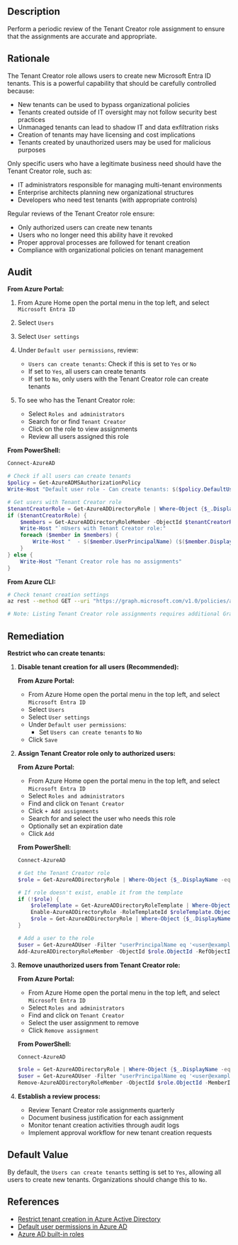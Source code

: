 ## Description

Perform a periodic review of the Tenant Creator role assignment to ensure that the assignments are accurate and appropriate.

## Rationale

The Tenant Creator role allows users to create new Microsoft Entra ID tenants. This is a powerful capability that should be carefully controlled because:
- New tenants can be used to bypass organizational policies
- Tenants created outside of IT oversight may not follow security best practices
- Unmanaged tenants can lead to shadow IT and data exfiltration risks
- Creation of tenants may have licensing and cost implications
- Tenants created by unauthorized users may be used for malicious purposes

Only specific users who have a legitimate business need should have the Tenant Creator role, such as:
- IT administrators responsible for managing multi-tenant environments
- Enterprise architects planning new organizational structures
- Developers who need test tenants (with appropriate controls)

Regular reviews of the Tenant Creator role ensure:
- Only authorized users can create new tenants
- Users who no longer need this ability have it revoked
- Proper approval processes are followed for tenant creation
- Compliance with organizational policies on tenant management

## Audit

**From Azure Portal:**

1. From Azure Home open the portal menu in the top left, and select `Microsoft Entra ID`
2. Select `Users`
3. Select `User settings`
4. Under `Default user permissions`, review:
   - `Users can create tenants`: Check if this is set to `Yes` or `No`
   - If set to `Yes`, all users can create tenants
   - If set to `No`, only users with the Tenant Creator role can create tenants

5. To see who has the Tenant Creator role:
   - Select `Roles and administrators`
   - Search for or find `Tenant Creator`
   - Click on the role to view assignments
   - Review all users assigned this role

**From PowerShell:**

```powershell
Connect-AzureAD

# Check if all users can create tenants
$policy = Get-AzureADMSAuthorizationPolicy
Write-Host "Default user role - Can create tenants: $($policy.DefaultUserRolePermissions.AllowedToCreateTenants)"

# Get users with Tenant Creator role
$tenantCreatorRole = Get-AzureADDirectoryRole | Where-Object {$_.DisplayName -eq "Tenant Creator"}
if ($tenantCreatorRole) {
    $members = Get-AzureADDirectoryRoleMember -ObjectId $tenantCreatorRole.ObjectId
    Write-Host "`nUsers with Tenant Creator role:"
    foreach ($member in $members) {
        Write-Host "  - $($member.UserPrincipalName) ($($member.DisplayName))"
    }
} else {
    Write-Host "Tenant Creator role has no assignments"
}
```

**From Azure CLI:**

```bash
# Check tenant creation settings
az rest --method GET --uri "https://graph.microsoft.com/v1.0/policies/authorizationPolicy" --query "defaultUserRolePermissions.allowedToCreateTenants"

# Note: Listing Tenant Creator role assignments requires additional Graph API calls
```

## Remediation

**Restrict who can create tenants:**

1. **Disable tenant creation for all users (Recommended):**

   **From Azure Portal:**
   - From Azure Home open the portal menu in the top left, and select `Microsoft Entra ID`
   - Select `Users`
   - Select `User settings`
   - Under `Default user permissions`:
     - Set `Users can create tenants` to `No`
   - Click `Save`

2. **Assign Tenant Creator role only to authorized users:**

   **From Azure Portal:**
   - From Azure Home open the portal menu in the top left, and select `Microsoft Entra ID`
   - Select `Roles and administrators`
   - Find and click on `Tenant Creator`
   - Click `+ Add assignments`
   - Search for and select the user who needs this role
   - Optionally set an expiration date
   - Click `Add`

   **From PowerShell:**
   ```powershell
   Connect-AzureAD

   # Get the Tenant Creator role
   $role = Get-AzureADDirectoryRole | Where-Object {$_.DisplayName -eq "Tenant Creator"}

   # If role doesn't exist, enable it from the template
   if (!$role) {
       $roleTemplate = Get-AzureADDirectoryRoleTemplate | Where-Object {$_.DisplayName -eq "Tenant Creator"}
       Enable-AzureADDirectoryRole -RoleTemplateId $roleTemplate.ObjectId
       $role = Get-AzureADDirectoryRole | Where-Object {$_.DisplayName -eq "Tenant Creator"}
   }

   # Add a user to the role
   $user = Get-AzureADUser -Filter "userPrincipalName eq '<user@example.com>'"
   Add-AzureADDirectoryRoleMember -ObjectId $role.ObjectId -RefObjectId $user.ObjectId
   ```

3. **Remove unauthorized users from Tenant Creator role:**

   **From Azure Portal:**
   - From Azure Home open the portal menu in the top left, and select `Microsoft Entra ID`
   - Select `Roles and administrators`
   - Find and click on `Tenant Creator`
   - Select the user assignment to remove
   - Click `Remove assignment`

   **From PowerShell:**
   ```powershell
   Connect-AzureAD

   $role = Get-AzureADDirectoryRole | Where-Object {$_.DisplayName -eq "Tenant Creator"}
   $user = Get-AzureADUser -Filter "userPrincipalName eq '<user@example.com>'"
   Remove-AzureADDirectoryRoleMember -ObjectId $role.ObjectId -MemberId $user.ObjectId
   ```

4. **Establish a review process:**
   - Review Tenant Creator role assignments quarterly
   - Document business justification for each assignment
   - Monitor tenant creation activities through audit logs
   - Implement approval workflow for new tenant creation requests

## Default Value

By default, the `Users can create tenants` setting is set to `Yes`, allowing all users to create new tenants. Organizations should change this to `No`.

## References

- [Restrict tenant creation in Azure Active Directory](https://docs.microsoft.com/en-us/azure/active-directory/roles/permissions-reference#tenant-creator)
- [Default user permissions in Azure AD](https://docs.microsoft.com/en-us/azure/active-directory/fundamentals/users-default-permissions)
- [Azure AD built-in roles](https://docs.microsoft.com/en-us/azure/active-directory/roles/permissions-reference)

